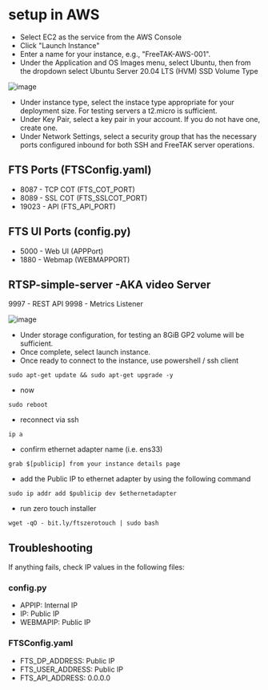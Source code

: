 # setup in AWS

* Select EC2 as the service from the AWS Console 
* Click "Launch Instance"
* Enter a name for your instance, e.g., "FreeTAK-AWS-001".
* Under the Application and OS Images menu, select Ubuntu, then from the dropdown select Ubuntu Server 20.04 LTS (HVM) SSD Volume Type

![image](https://user-images.githubusercontent.com/9298197/197416511-805196e6-09c5-4b0f-8a99-ab48b6d14328.png)


* Under instance type, select the instace type appropriate for your deployment size. For testing servers a t2.micro is sufficient.
* Under Key Pair, select a key pair in your account. If you do not have one, create one.
* Under Network Settings, select a security group that has the necessary ports configured inbound for both SSH and FreeTAK server operations.

## FTS Ports (FTSConfig.yaml) 
* 8087 - TCP COT (FTS_COT_PORT)
* 8089 - SSL COT (FTS_SSLCOT_PORT)
* 19023 - API (FTS_API_PORT)

## FTS UI Ports (config.py)
* 5000 - Web UI (APPPort)
* 1880 - Webmap (WEBMAPPORT)

## RTSP-simple-server -AKA video Server 
9997 - REST API
9998 - Metrics Listener

![image](https://user-images.githubusercontent.com/9298197/197417005-db917902-421d-4609-8786-9e0662cfadb3.png)



* Under storage configuration, for testing an 8GiB GP2 volume will be sufficient.
* Once complete, select launch instance.
* Once ready to connect to the instance, use powershell / ssh client
```
sudo apt-get update && sudo apt-get upgrade -y 
```
* now

```
sudo reboot
```

* reconnect via ssh 
```
ip a 
```

* confirm ethernet adapter name (i.e. ens33)
```
grab $[publicip] from your instance details page 
```

* add the Public IP to ethernet adapter by using the following command
```
sudo ip addr add $publicip dev $ethernetadapter
```

* run zero touch installer 
```
wget -qO - bit.ly/ftszerotouch | sudo bash
```

## Troubleshooting
If anything fails, check IP values in the following files:

### config.py
* APPIP: Internal IP 
* IP: Public IP
* WEBMAPIP: Public IP

### FTSConfig.yaml
* FTS_DP_ADDRESS: Public IP
* FTS_USER_ADDRESS: Public IP
* FTS_API_ADDRESS: 0.0.0.0
